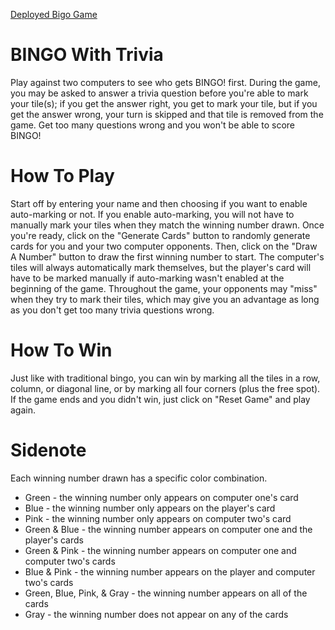 [Deployed Bigo Game](https://anthonyash91.github.io/Bingo-Game/)

# BINGO With Trivia

Play against two computers to see who gets BINGO! first. During the game, you may be asked to answer a trivia question before you're able to mark your tile(s); if you get the answer right, you get to mark your tile, but if you get the answer wrong, your turn is skipped and that tile is removed from the game. Get too many questions wrong and you won't be able to score BINGO!

# How To Play

Start off by entering your name and then choosing if you want to enable auto-marking or not. If you enable auto-marking, you will not have to manually mark your tiles when they match the winning number drawn. Once you're ready, click on the "Generate Cards" button to randomly generate cards for you and your two computer opponents. Then, click on the "Draw A Number" button to draw the first winning number to start. The computer's tiles will always automatically mark themselves, but the player's card will have to be marked manually if auto-marking wasn't enabled at the beginning of the game. Throughout the game, your opponents may "miss" when they try to mark their tiles, which may give you an advantage as long as you don't get too many trivia questions wrong. 

# How To Win

Just like with traditional bingo, you can win by marking all the tiles in a row, column, or diagonal line, or by marking all four corners (plus the free spot). If the game ends and you didn't win, just click on "Reset Game" and play again.

# Sidenote

Each winning number drawn has a specific color combination. 
* Green - the winning number only appears on computer one's card
* Blue - the winning number only appears on the player's card
* Pink - the winning number only appears on computer two's card
* Green & Blue - the winning number appears on computer one and the player's cards
* Green & Pink - the winning number appears on computer one and computer two's cards
* Blue & Pink - the winning number appears on the player and computer two's cards
* Green, Blue, Pink, & Gray - the winning number appears on all of the cards
* Gray - the winning number does not appear on any of the cards
